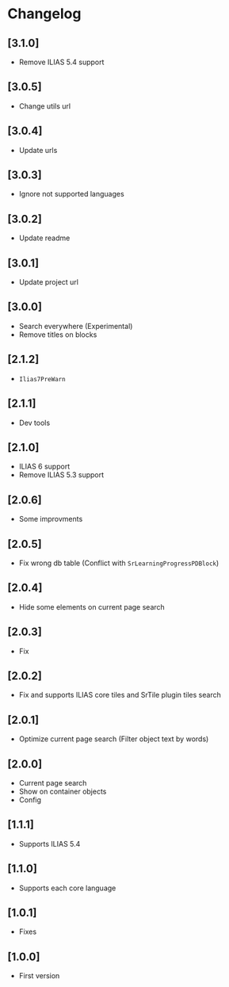 # Changelog

## [3.1.0]
- Remove ILIAS 5.4 support

## [3.0.5]
- Change utils url

## [3.0.4]
- Update urls

## [3.0.3]
- Ignore not supported languages

## [3.0.2]
- Update readme

## [3.0.1]
- Update project url

## [3.0.0]
- Search everywhere (Experimental)
- Remove titles on blocks

## [2.1.2]
- `Ilias7PreWarn`

## [2.1.1]
- Dev tools

## [2.1.0]
- ILIAS 6 support
- Remove ILIAS 5.3 support

## [2.0.6]
- Some improvments

## [2.0.5]
- Fix wrong db table (Conflict with `SrLearningProgressPDBlock`)

## [2.0.4]
- Hide some elements on current page search

## [2.0.3]
- Fix

## [2.0.2]
- Fix and supports ILIAS core tiles and SrTile plugin tiles search

## [2.0.1]
- Optimize current page search (Filter object text by words)

## [2.0.0]
- Current page search
- Show on container objects
- Config

## [1.1.1]
- Supports ILIAS 5.4

## [1.1.0]
- Supports each core language

## [1.0.1]
- Fixes

## [1.0.0]
- First version
